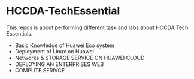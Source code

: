 # HCCDA-TechEssential
This repos is about performing different task and labs about HCCDA Tech Essentials.
- Basic Knowledge of Huawei Eco system
- Deployment of Linux on Huawei
- Networks & STORAGE SERVICE ON HUAWEI CLOUD
- DEPLOYING AN ENTERPRISES WEB
- COMPUTE SERIVCE
